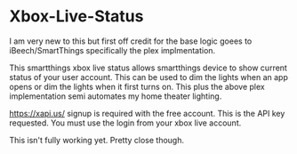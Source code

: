 # Xbox-Live-Status

I am very new to this but first off credit for the base logic goees to iBeech/SmartThings specifically the plex implmentation.  

This smartthings xbox live status allows smartthings device to show current status of your user account.  This can be used to dim the lights when an app opens or dim the lights when it first turns on.   This plus the above plex implementation semi automates my home theater lighting.  

https://xapi.us/ signup is required with the free account.  This is the API key requested.  You must use the login from your xbox live account. 


This isn't fully working yet.  Pretty close though. 
